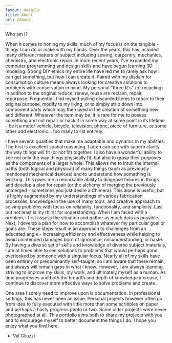 ```yaml
---
layout: details
title: About
url: /About
---
```


Who am I?

When it comes to honing my skills, much of my focus is on the tangible - things I can do or make with my hands. Over the years, this has included many different matters of subject including sewing, carpentry, mechanics, chemistry, and electronic repair. In more recent years, I've expanded my computer programming and design skills and have begun learning 3D modeling. Strong DIY ethics my entire life have led me to rarely ask how I can get something, but how I can create it. Paired with my disdain for consumption culture means always looking for creative solutions to problems with conservation in mind. My personal "three R's" (of recycling) in additon to the original reduce, renew, reuse are reclaim, repair, repurpose. Frequently I find myself pulling discarded items to repair to their original purpose, modify to my liking, or to simply strip down into component parts which may then used in the creation of something new and different. Whatever the item may be, it is rare for me to posess something and not repair or hack it in some way at some point in its lifetime - be it a motor vehicle, bicycle, television, phone, piece of furniture, or some other odd electronic... too many to list entirely.

I have several qualities that make me adaptable and dynamic in my abilities. The first is excellent spatial reasoning. I often can see with superb clarity the way things will fit (or not fit) together. I also have a wonderful ability to see not only the way things physically fit, but also to grasp their purposes as the components of a larger whole. This allows me to intuit the internal paths (both logical and physical) of many things (such as previously mentioned mechanical devices) and to understand how something is working. This gives me a remarkable ability to diagnose failures in things and develop a plan for repair (or the alchemy of merging the previously unmerged - sometimes you just desire a Chimera). This alone is useful, but is highly augmented by my understandings of various fabrication processes, knowledge in the use of many tools, and creative approach to solving problems with focus on reliability, functionality, and simplicity. Last but not least is my thirst for understanding. When I am faced with a problem, I first assess the situation and gather as much data as possible. Next, I develop a plan for how to accomplish whatever my particular goal or goals are. These steps result in an approach to challenges from an educated angle - increasing efficiency and effectiveness while helping to avoid unintended damages born of ignorance, misunderstanding, or haste. By having a diverse set of skills and knowledge of diverse subject materials, I am at times able to see solutions to problems that would perhaps gone overlooked by someone with a singular focus. Nearly all of my skills have been entirely or predominantly self-taught, so I am aware that there remain, and always will remain gaps in what I know. However, I am always learning, striving to improve my skills, my work, and ultimately myself as a human. As time progresses and both the breadth and depth of knowledge increase, I continue to discover more effective ways to solve problems and create. 

One area I sorely need to improve upon is documentation. In professional settings, this has never been an issue. Personal projects however often go from idea to fully executed with little more than some scribbles on paper and perhaps a hasty progress photo or two. Some older projects were never photographed at all. This portfolio aims both to share my projects with you and to encourage myself to better document the things I do. I hope you enjoy what you find here.
  
  - Val Gliozzi